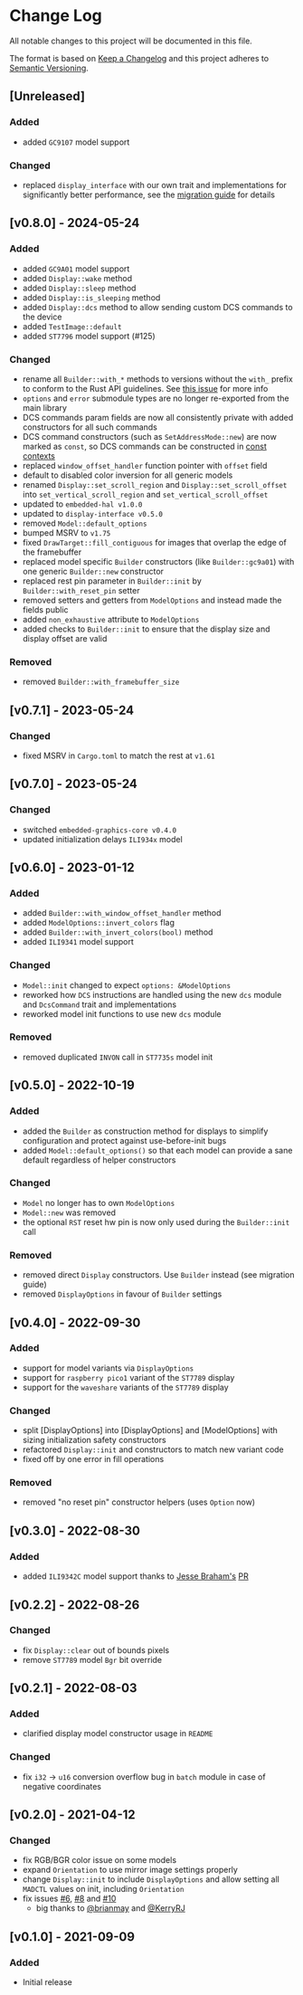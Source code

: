 # Change Log

All notable changes to this project will be documented in this file.

The format is based on [Keep a Changelog](http://keepachangelog.com/)
and this project adheres to [Semantic Versioning](http://semver.org/).

## [Unreleased]

### Added

- added `GC9107` model support

### Changed

- replaced `display_interface` with our own trait and implementations for significantly better performance, see the [migration guide](https://github.com/almindor/mipidsi/blob/master/docs/MIGRATION.mdMIGRATION.md#v08---09) for details

## [v0.8.0] - 2024-05-24

### Added

- added `GC9A01` model support
- added `Display::wake` method
- added `Display::sleep` method
- added `Display::is_sleeping` method
- added `Display::dcs` method to allow sending custom DCS commands to the device
- added `TestImage::default`
- added `ST7796` model support (#125)

### Changed

- rename all `Builder::with_*` methods to versions without the `with_` prefix to conform to the Rust API guidelines. See [this issue](https://github.com/almindor/mipidsi/issues/113) for more info
- `options` and `error` submodule types are no longer re-exported from the main library
- DCS commands param fields are now all consistently private with added constructors for all such commands
- DCS command constructors (such as `SetAddressMode::new`) are now marked as `const`, so DCS commands can be constructed in
  [const contexts](https://doc.rust-lang.org/reference/const_eval.html#const-context)
- replaced `window_offset_handler` function pointer with `offset` field
- default to disabled color inversion for all generic models
- renamed `Display::set_scroll_region` and `Display::set_scroll_offset` into `set_vertical_scroll_region` and `set_vertical_scroll_offset`
- updated to `embedded-hal v1.0.0`
- updated to `display-interface v0.5.0`
- removed `Model::default_options`
- bumped MSRV to `v1.75`
- fixed `DrawTarget::fill_contiguous` for images that overlap the edge of the framebuffer
- replaced model specific `Builder` constructors (like `Builder::gc9a01`) with one generic `Builder::new` constructor
- replaced rest pin parameter in `Builder::init` by `Builder::with_reset_pin` setter
- removed setters and getters from `ModelOptions` and instead made the fields public
- added `non_exhaustive` attribute to `ModelOptions`
- added checks to `Builder::init` to ensure that the display size and display offset are valid

### Removed

- removed `Builder::with_framebuffer_size`

## [v0.7.1] - 2023-05-24

### Changed

- fixed MSRV in `Cargo.toml` to match the rest at `v1.61`

## [v0.7.0] - 2023-05-24

### Changed

- switched `embedded-graphics-core v0.4.0`
- updated initialization delays `ILI934x` model

## [v0.6.0] - 2023-01-12

### Added

- added `Builder::with_window_offset_handler` method
- added `ModelOptions::invert_colors` flag
- added `Builder::with_invert_colors(bool)` method
- added `ILI9341` model support

### Changed

- `Model::init` changed to expect `options: &ModelOptions`
- reworked how `DCS` instructions are handled using the new `dcs` module and `DcsCommand` trait and implementations
- reworked model init functions to use new `dcs` module

### Removed

- removed duplicated `INVON` call in `ST7735s` model init

## [v0.5.0] - 2022-10-19

### Added

- added the `Builder` as construction method for displays to simplify configuration
  and protect against use-before-init bugs
- added `Model::default_options()` so that each model can provide a sane default regardless of helper constructors

### Changed

- `Model` no longer has to own `ModelOptions`
- `Model::new` was removed
- the optional `RST` reset hw pin is now only used during the `Builder::init` call

### Removed

- removed direct `Display` constructors. Use `Builder` instead (see migration guide)
- removed `DisplayOptions` in favour of `Builder` settings

## [v0.4.0] - 2022-09-30

### Added

- support for model variants via `DisplayOptions`
- support for `raspberry pico1` variant of the `ST7789` display
- support for the `waveshare` variants of the `ST7789` display

### Changed

- split [DisplayOptions] into [DisplayOptions] and [ModelOptions] with sizing initialization safety constructors
- refactored `Display::init` and constructors to match new variant code
- fixed off by one error in fill operations

### Removed

- removed "no reset pin" constructor helpers (uses `Option` now)

## [v0.3.0] - 2022-08-30

### Added

- added `ILI9342C` model support thanks to [Jesse Braham's](https://github.com/jessebraham) [PR](https://github.com/almindor/mipidsi/pull/25)

## [v0.2.2] - 2022-08-26

### Changed

- fix `Display::clear` out of bounds pixels
- remove `ST7789` model `Bgr` bit override

## [v0.2.1] - 2022-08-03

### Added

- clarified display model constructor usage in `README`

### Changed

- fix `i32` -> `u16` conversion overflow bug in `batch` module in case of negative coordinates

## [v0.2.0] - 2021-04-12

### Changed

- fix RGB/BGR color issue on some models
- expand `Orientation` to use mirror image settings properly
- change `Display::init` to include `DisplayOptions` and allow setting all `MADCTL` values on init, including `Orientation`
- fix issues [#6](https://github.com/almindor/mipidsi/issues/6), [#8](https://github.com/almindor/mipidsi/issues/8) and [#10](https://github.com/almindor/mipidsi/issues/10)
  - big thanks to [@brianmay](https://github.com/brianmay) and [@KerryRJ](https://github.com/KerryRJ)

## [v0.1.0] - 2021-09-09

### Added

- Initial release
